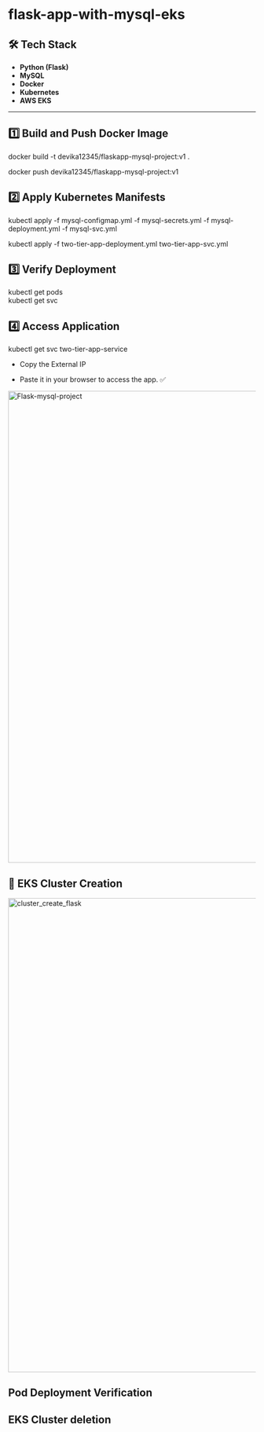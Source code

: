 # flask-app-with-mysql-eks

## 🛠 Tech Stack
- **Python (Flask)**
- **MySQL**
- **Docker**
- **Kubernetes**
- **AWS EKS**
---

## 1️⃣ Build and Push Docker Image

docker build -t devika12345/flaskapp-mysql-project:v1 .

docker push devika12345/flaskapp-mysql-project:v1

## 2️⃣ Apply Kubernetes Manifests

kubectl apply -f mysql-configmap.yml -f mysql-secrets.yml -f mysql-deployment.yml -f mysql-svc.yml

kubectl apply -f two-tier-app-deployment.yml two-tier-app-svc.yml


## 3️⃣ Verify Deployment

kubectl get pods
<br>
kubectl get svc


## 4️⃣ Access Application

kubectl get svc two-tier-app-service


- Copy the External IP

- Paste it in your browser to access the app. ✅

<img width="1793" height="961" alt="Flask-mysql-project" src="https://github.com/user-attachments/assets/ca099315-794a-46e2-b6ca-8905bbed0b5b" />



## 📸 EKS Cluster Creation
<img width="1497" height="966" alt="cluster_create_flask" src="https://github.com/user-attachments/assets/00255af3-3bdf-43e9-b439-0745a61cdc08" />


## Pod Deployment Verification



## EKS Cluster deletion

